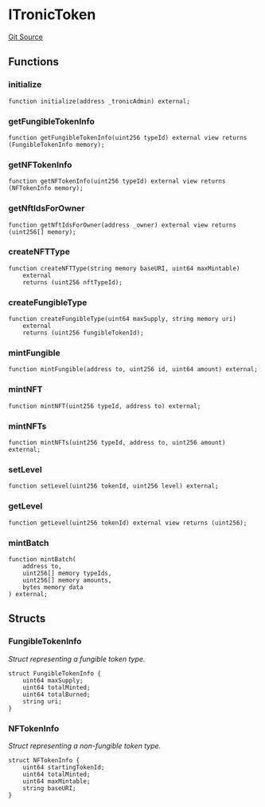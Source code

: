 # ITronicToken
[Git Source](https://github.com/sammyshakes/cloneable-tba/blob/69000936679381ac7b4b9436ba05974e252ee19a/src/interfaces/ITronicToken.sol)


## Functions
### initialize


```solidity
function initialize(address _tronicAdmin) external;
```

### getFungibleTokenInfo


```solidity
function getFungibleTokenInfo(uint256 typeId) external view returns (FungibleTokenInfo memory);
```

### getNFTokenInfo


```solidity
function getNFTokenInfo(uint256 typeId) external view returns (NFTokenInfo memory);
```

### getNftIdsForOwner


```solidity
function getNftIdsForOwner(address _owner) external view returns (uint256[] memory);
```

### createNFTType


```solidity
function createNFTType(string memory baseURI, uint64 maxMintable)
    external
    returns (uint256 nftTypeId);
```

### createFungibleType


```solidity
function createFungibleType(uint64 maxSupply, string memory uri)
    external
    returns (uint256 fungibleTokenId);
```

### mintFungible


```solidity
function mintFungible(address to, uint256 id, uint64 amount) external;
```

### mintNFT


```solidity
function mintNFT(uint256 typeId, address to) external;
```

### mintNFTs


```solidity
function mintNFTs(uint256 typeId, address to, uint256 amount) external;
```

### setLevel


```solidity
function setLevel(uint256 tokenId, uint256 level) external;
```

### getLevel


```solidity
function getLevel(uint256 tokenId) external view returns (uint256);
```

### mintBatch


```solidity
function mintBatch(
    address to,
    uint256[] memory typeIds,
    uint256[] memory amounts,
    bytes memory data
) external;
```

## Structs
### FungibleTokenInfo
*Struct representing a fungible token type.*


```solidity
struct FungibleTokenInfo {
    uint64 maxSupply;
    uint64 totalMinted;
    uint64 totalBurned;
    string uri;
}
```

### NFTokenInfo
*Struct representing a non-fungible token type.*


```solidity
struct NFTokenInfo {
    uint64 startingTokenId;
    uint64 totalMinted;
    uint64 maxMintable;
    string baseURI;
}
```

